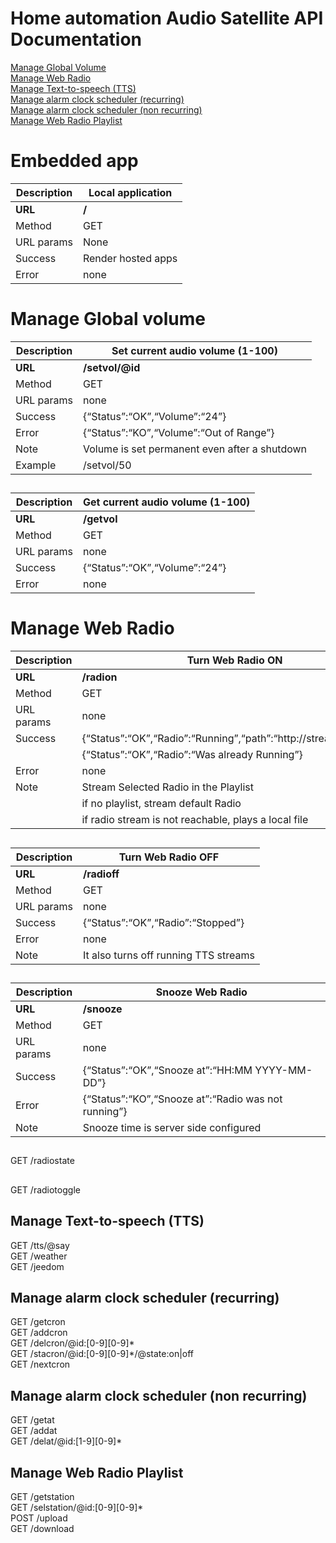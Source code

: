 <h1 id="home-automation-audio-satellite-api-documentation">Home automation Audio Satellite API Documentation</h1>
<p><a href="https://github.com/diving91/web-radio/blob/master/doc/api.md#manage-global-volume">Manage Global Volume</a><br>
<a href="https://github.com/diving91/web-radio/blob/master/doc/api.md#manage-web-radio">Manage Web Radio</a><br>
<a href="https://github.com/diving91/web-radio/blob/master/doc/api.md#manage-text-to-speech-tts">Manage Text-to-speech (TTS)</a><br>
<a href="https://github.com/diving91/web-radio/blob/master/doc/api.md#manage-alarm-clock-scheduler-recurring">Manage alarm clock scheduler (recurring)</a><br>
<a href="https://github.com/diving91/web-radio/blob/master/doc/api.md#manage-alarm-clock-scheduler-non-recurring">Manage alarm clock scheduler (non recurring)</a><br>
<a href="https://github.com/diving91/web-radio/blob/master/doc/api.md#manage-web-radio-playlist">Manage Web Radio Playlist</a></p>
<h1 id="embedded-app">Embedded app</h1>

<table>
<thead>
<tr>
<th>Description</th>
<th>Local application</th>
</tr>
</thead>
<tbody>
<tr>
<td><strong>URL</strong></td>
<td><strong>/</strong></td>
</tr>
<tr>
<td>Method</td>
<td>GET</td>
</tr>
<tr>
<td>URL params</td>
<td>None</td>
</tr>
<tr>
<td>Success</td>
<td>Render hosted apps</td>
</tr>
<tr>
<td>Error</td>
<td>none</td>
</tr>
</tbody>
</table><h1 id="manage-global-volume">Manage Global volume</h1>

<table>
<thead>
<tr>
<th>Description</th>
<th>Set current audio volume (1-100)</th>
</tr>
</thead>
<tbody>
<tr>
<td><strong>URL</strong></td>
<td><strong>/setvol/@id</strong></td>
</tr>
<tr>
<td>Method</td>
<td>GET</td>
</tr>
<tr>
<td>URL params</td>
<td>none</td>
</tr>
<tr>
<td>Success</td>
<td>{“Status”:“OK”,“Volume”:“24”}</td>
</tr>
<tr>
<td>Error</td>
<td>{“Status”:“KO”,“Volume”:“Out of Range”}</td>
</tr>
<tr>
<td>Note</td>
<td>Volume is set permanent even after a shutdown</td>
</tr>
<tr>
<td>Example</td>
<td>/setvol/50</td>
</tr>
</tbody>
</table><h2 id="section"></h2>

<table>
<thead>
<tr>
<th>Description</th>
<th>Get current audio volume (1-100)</th>
</tr>
</thead>
<tbody>
<tr>
<td><strong>URL</strong></td>
<td><strong>/getvol</strong></td>
</tr>
<tr>
<td>Method</td>
<td>GET</td>
</tr>
<tr>
<td>URL params</td>
<td>none</td>
</tr>
<tr>
<td>Success</td>
<td>{“Status”:“OK”,“Volume”:“24”}</td>
</tr>
<tr>
<td>Error</td>
<td>none</td>
</tr>
</tbody>
</table><h1 id="manage-web-radio">Manage Web Radio</h1>

<table>
<thead>
<tr>
<th>Description</th>
<th>Turn Web Radio ON</th>
</tr>
</thead>
<tbody>
<tr>
<td><strong>URL</strong></td>
<td><strong>/radion</strong></td>
</tr>
<tr>
<td>Method</td>
<td>GET</td>
</tr>
<tr>
<td>URL params</td>
<td>none</td>
</tr>
<tr>
<td>Success</td>
<td>{“Status”:“OK”,“Radio”:“Running”,“path”:“http://stream_url.mp3”}</td>
</tr>
<tr>
<td></td>
<td>{“Status”:“OK”,“Radio”:“Was already Running”}</td>
</tr>
<tr>
<td>Error</td>
<td>none</td>
</tr>
<tr>
<td>Note</td>
<td>Stream Selected Radio in the Playlist</td>
</tr>
<tr>
<td></td>
<td>if no playlist, stream default Radio</td>
</tr>
<tr>
<td></td>
<td>if radio stream is not reachable, plays a local file</td>
</tr>
</tbody>
</table><h2 id="section-1"></h2>

<table>
<thead>
<tr>
<th>Description</th>
<th>Turn Web Radio OFF</th>
</tr>
</thead>
<tbody>
<tr>
<td><strong>URL</strong></td>
<td><strong>/radioff</strong></td>
</tr>
<tr>
<td>Method</td>
<td>GET</td>
</tr>
<tr>
<td>URL params</td>
<td>none</td>
</tr>
<tr>
<td>Success</td>
<td>{“Status”:“OK”,“Radio”:“Stopped”}</td>
</tr>
<tr>
<td>Error</td>
<td>none</td>
</tr>
<tr>
<td>Note</td>
<td>It also turns off running TTS streams</td>
</tr>
</tbody>
</table><h2 id="section-2"></h2>

<table>
<thead>
<tr>
<th>Description</th>
<th>Snooze Web Radio</th>
</tr>
</thead>
<tbody>
<tr>
<td><strong>URL</strong></td>
<td><strong>/snooze</strong></td>
</tr>
<tr>
<td>Method</td>
<td>GET</td>
</tr>
<tr>
<td>URL params</td>
<td>none</td>
</tr>
<tr>
<td>Success</td>
<td>{“Status”:“OK”,“Snooze at”:“HH:MM YYYY-MM-DD”}</td>
</tr>
<tr>
<td>Error</td>
<td>{“Status”:“KO”,“Snooze at”:“Radio was not running”}</td>
</tr>
<tr>
<td>Note</td>
<td>Snooze time is server side configured</td>
</tr>
</tbody>
</table><h2 id="section-3"></h2>
<p>GET /radiostate</p>
<h2 id="section-4"></h2>
<p>GET /radiotoggle</p>
<h2 id="manage-text-to-speech-tts">Manage Text-to-speech (TTS)</h2>
<p>GET /tts/@say<br>
GET /weather<br>
GET /jeedom</p>
<h2 id="manage-alarm-clock-scheduler-recurring">Manage alarm clock scheduler (recurring)</h2>
<p>GET /getcron<br>
GET /addcron<br>
GET /delcron/@id:[0-9][0-9]*<br>
GET /stacron/@id:[0-9][0-9]*/@state:on|off<br>
GET /nextcron</p>
<h2 id="manage-alarm-clock-scheduler-non-recurring">Manage alarm clock scheduler (non recurring)</h2>
<p>GET /getat<br>
GET /addat<br>
GET /delat/@id:[1-9][0-9]*</p>
<h2 id="manage-web-radio-playlist">Manage Web Radio Playlist</h2>
<p>GET /getstation<br>
GET /selstation/@id:[0-9][0-9]*<br>
POST /upload<br>
GET /download</p>

